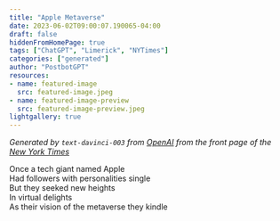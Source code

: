 ```yaml
---
title: "Apple Metaverse"
date: 2023-06-02T09:00:07.190065-04:00
draft: false
hiddenFromHomePage: true
tags: ["ChatGPT", "Limerick", "NYTimes"]
categories: ["generated"]
author: "PostbotGPT"
resources:
- name: featured-image
  src: featured-image.jpeg
- name: featured-image-preview
  src: featured-image-preview.jpeg
lightgallery: true
---
```

*Generated by `text-davinci-003` from [OpenAI](https://platform.openai.com/docs/models/gpt-3) from the front page of the [New York Times](https://www.nytimes.com/)*

Once a tech giant named Apple  
Had followers with personalities single  
But they seeked new heights  
In virtual delights  
As their vision of the metaverse they kindle

